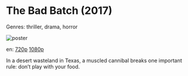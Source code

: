 # The Bad Batch (2017)

Genres: thriller, drama, horror

![poster](http://image.tmdb.org/t/p/w500/7o14VaMphEIzPwzeW6FP3A6zb4W.jpg)

en:
  [720p](magnet:?xt=urn:btih:2DBBB0FFDA520B0851F26ECCF5125F73D1DD4D54&tr=udp://glotorrents.pw:6969/announce&tr=udp://tracker.opentrackr.org:1337/announce&tr=udp://torrent.gresille.org:80/announce&tr=udp://tracker.openbittorrent.com:80&tr=udp://tracker.coppersurfer.tk:6969&tr=udp://tracker.leechers-paradise.org:6969&tr=udp://p4p.arenabg.ch:1337&tr=udp://tracker.internetwarriors.net:1337)
  [1080p](magnet:?xt=urn:btih:B79D924787158B955DBF8EB51368CB2F46CF1ED7&tr=udp://glotorrents.pw:6969/announce&tr=udp://tracker.opentrackr.org:1337/announce&tr=udp://torrent.gresille.org:80/announce&tr=udp://tracker.openbittorrent.com:80&tr=udp://tracker.coppersurfer.tk:6969&tr=udp://tracker.leechers-paradise.org:6969&tr=udp://p4p.arenabg.ch:1337&tr=udp://tracker.internetwarriors.net:1337)
  


In a desert wasteland in Texas, a muscled cannibal breaks one important rule: don’t play with your food.